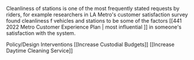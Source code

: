 Cleanliness of stations is one of the most frequently stated requests by riders, for example researchers in LA Metro's customer satisfaction survey found cleanliness f vehicles and stations to be some of the factors [[441 2022 Metro Customer Experience Plan | most influential ]] in someone's satisfaction with the system. 

Policy/Design Interventions
[[Increase Custodial Budgets]]
[[Increase Daytime Cleaning Service]]